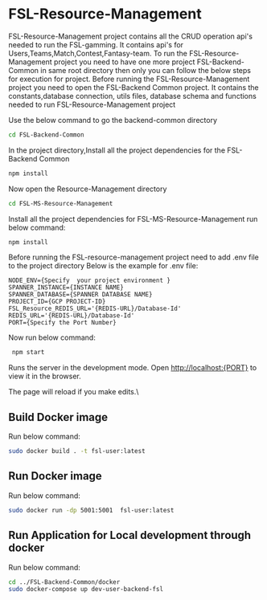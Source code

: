 # FSL-Resource-Management
FSL-Resource-Management project contains all the CRUD operation api's needed to run the FSL-gamming. It contains api's for Users,Teams,Match,Contest,Fantasy-team.
To run the FSL-Resource-Management project you need to have one more project FSL-Backend-Common in same root directory then only you can follow the below steps for execution for project.
Before running the FSL-Resource-Management project you need to open the FSL-Backend Common project. It contains the constants,database connection, utils files, database schema and functions needed to run FSL-Resource-Management project 

Use the below command to go the backend-common directory
```sh 
cd FSL-Backend-Common
```

In the project directory,Install all the project dependencies for the FSL-Backend Common
 ```sh
 npm install
 ```
Now open the Resource-Management directory

```sh
cd FSL-MS-Resource-Management
```

Install all the project dependencies for FSL-MS-Resource-Management run below command:
 ```sh
 npm install
 ```
 Before running the FSL-resource-management project need to add .env file to the project directory
 Below is the example for .env file:
 ```
NODE_ENV={Specify  your project environment }
SPANNER_INSTANCE={INSTANCE NAME}
SPANNER_DATABASE={SPANNER DATABASE NAME}
PROJECT_ID={GCP PROJECT-ID}
FSL_Resource_REDIS_URL='{REDIS-URL}/Database-Id'
REDIS_URL='{REDIS-URL}/Database-Id'
PORT={Specify the Port Number}
 ```
 Now run below command:
 
```sh
 npm start
 ```

Runs the server in the development mode.
Open [http://localhost:{PORT}](http://localhost:{PORT}) to view it in the browser.

The page will reload if you make edits.\

## Build Docker image 
Run below command:
```sh
sudo docker build . -t fsl-user:latest
```
## Run Docker image 
Run below command:
```sh
sudo docker run -dp 5001:5001  fsl-user:latest
```

## Run Application for Local development through docker 
Run below command:
```sh
cd ../FSL-Backend-Common/docker
sudo docker-compose up dev-user-backend-fsl
```

